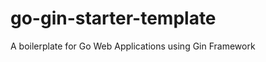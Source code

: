 go-gin-starter-template
=======================

A boilerplate for Go Web Applications using Gin Framework
